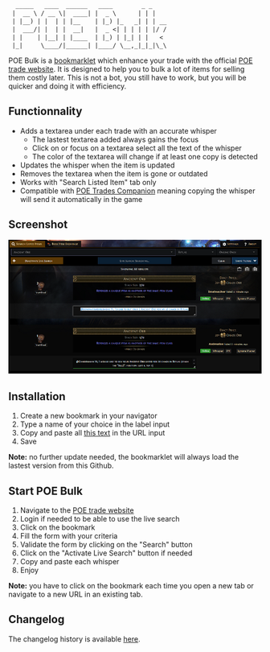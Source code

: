      _____   ____  ______   ____        _ _    
     |  __ \ / __ \|  ____| |  _ \      | | |   
     | |__) | |  | | |__    | |_) |_   _| | | __
     |  ___/| |  | |  __|   |  _ <| | | | | |/ /
     | |    | |__| | |____  | |_) | |_| | |   <
     |_|     \____/|______| |____/ \__,_|_|_|\_\

POE Bulk is a [bookmarklet][1] which enhance your trade with the official [POE trade website][2]. It is designed to help 
you to bulk a lot of items for selling them costly later. This is not a bot, you still have to work, but you will be 
quicker and doing it with efficiency.

Functionnality
--------------

- Adds a textarea under each trade with an accurate whisper
    - The lastest textarea added always gains the focus
    - Click on or focus on a textarea select all the text of the whisper
    - The color of the textarea will change if at least one copy is detected
- Updates the whisper when the item is updated
- Removes the textarea when the item is gone or outdated
- Works with "Search Listed Item" tab only
- Compatible with [POE Trades Companion][3] meaning copying the whisper will send it automatically in the game

Screenshot
----------

![](assets/poe-bulk-small.png)

Installation
------------

1. Create a new bookmark in your navigator
2. Type a name of your choice in the label input
3. Copy and paste all [this text][4] in the URL input
4. Save

**Note:** no further update needed, the bookmarklet will always load the lastest version from this Github.

Start POE Bulk
--------------

1. Navigate to the [POE trade website][2]
2. Login if needed to be able to use the live search
3. Click on the bookmark
4. Fill the form with your criteria
5. Validate the form by clicking on the "Search" button
6. Click on the "Activate Live Search" button if needed
7. Copy and paste each whisper
8. Enjoy

**Note:** you have to click on the bookmark each time you open a new tab or navigate to a new URL in an existing tab.

Changelog
---------

The changelog history is available [here][5].

[1]: https://en.wikipedia.org/wiki/Bookmarklet
[2]: https://pathofexile.com/trade/search/
[3]: https://github.com/lemasato/POE-Trades-Companion
[4]: dist/bookmarklet.min.js
[5]: CHANGELOG.md
